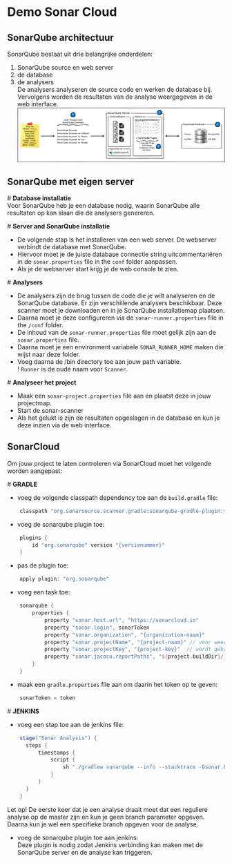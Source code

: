 # Demo Sonar Cloud

SonarQube architectuur
----------------------
SonarQube bestaat uit drie belangrijke onderdelen:
1. SonarQube source en web server
2. de database
3. de analysers  
De analysers analyseren de source code en werken de database bij. Vervolgens worden de resultaten van de analyse
 weergegeven in de web interface.
![SonarQube Architectuur](../img/sonarqube_arch.png)

SonarQube met eigen server
--------------------------
\# **Database installatie**  
Voor SonarQube heb je een database nodig, waarin SonarQube alle resultaten op kan slaan die de analysers genereren.

\# **Server and SonarQube installatie**
- De volgende stap is het installeren van een web server. De webserver verbindt de database met SonarQube.
- Hiervoor moet je de juiste database connectie string uitcommentariëren in de `sonar.properties` file in the `conf` folder aanpassen.
- Als je de webserver start krijg je de web console te zien.

\# **Analysers**  
- De analysers zijn de brug tussen de code die je wilt analyseren en de SonarQube database. Er zijn verschillende analysers beschikbaar.
Deze scanner moet je downloaden en in je SonarQube installatiemap plaatsen. 
- Daarna moet je deze configureren via de `sonar-runner.properties` file in the `/conf` folder.
- De inhoud van de `sonar-runner.properties`  file moet gelijk zijn aan de `sonar.properties` file.
- Daarna moet je een  environment variabele `SONAR_RUNNER_HOME` maken die wijst naar deze folder.
- Voeg daarna de /bin directory toe aan jouw path variable.  
! `Runner` is de oude naam voor `Scanner`.

\# **Analyseer het project**
- Maak een `sonar-project.properties` file aan en plaatst deze in jouw projectmap.
- Start de sonar-scanner
- Als het gelukt is zijn de resultaten opgeslagen in de database en kun je deze inzien via de web interface.

SonarCloud
----------
Om jouw project te laten controleren via SonarCloud moet het volgende worden aangepast:

\# **GRADLE**
- voeg de volgende classpath dependency toe aan de `build.gradle` file:
```groovy
    classpath "org.sonarsource.scanner.gradle:sonarqube-gradle-plugin:{versienummer}"
```
- voeg de sonarqube plugin toe:
```groovy
    plugins {
        id "org.sonarqube" version "{versienummer}"
    }
```
- pas de plugin toe:
```groovy
    apply plugin: "org.sonarqube"
```
- voeg een task toe:
```groovy
    sonarqube {
        properties {
            property "sonar.host.url", "https://sonarcloud.io"
            property "sonar.login", sonarToken
            property "sonar.organization", "{organization-naam}"
            property "sonar.projectName", "{project-naam}" // voor weergave in de web interface
            property "sonar.projectKey", "{project-key}"  // wordt gebruikt voor identificatie van het project
            property "sonar.jacoco.reportPaths", "${project.buildDir}/jacoco/test.exec"
        }
    }
```
- maak een `gradle.properties` file aan om daarin het token op te geven:
```groovy
    sonarToken = token
```

\# **JENKINS**
- voeg een stap toe aan de jenkins file:
```groovy
    stage("Sonar Analysis") {
      steps {
          timestamps {
              script {
                  sh "./gradlew sonarqube --info --stacktrace -Dsonar.branch.name=$BRANCH_NAME"
              }
          }
      }
    }
```

Let op! De eerste keer dat je een analyse draait moet dat een reguliere analyse op de master zijn en kun je geen branch parameter opgeven. 
Daarna kun je wel een specifieke branch opgeven voor de analyse.  

- voeg de sonarqube plugin toe aan jenkins:  
Deze plugin is nodig zodat Jenkins verbinding kan maken met de SonarQube server en de analyse kan triggeren.
